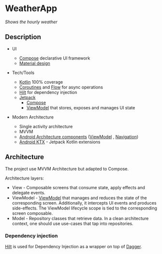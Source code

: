 # WeatherApp
*Shows the hourly weather*

## Description

* UI
    * [Compose](https://developer.android.com/jetpack/compose) declarative UI framework
    * [Material design](https://material.io/design)

* Tech/Tools
    * [Kotlin](https://kotlinlang.org/) 100% coverage
    * [Coroutines](https://kotlinlang.org/docs/reference/coroutines-overview.html)
      and [Flow](https://developer.android.com/kotlin/flow) for async operations
    * [Hilt](https://developer.android.com/training/dependency-injection/hilt-android) for
      dependency injection
    * [Jetpack](https://developer.android.com/jetpack)
        * [Compose](https://developer.android.com/jetpack/compose)
        * [ViewModel](https://developer.android.com/topic/libraries/architecture/viewmodel) that
          stores, exposes and manages UI state

* Modern Architecture
    * Single activity architecture
    * MVVM
    * [Android Architecture components](https://developer.android.com/topic/libraries/architecture) ([ViewModel](https://developer.android.com/topic/libraries/architecture/viewmodel)
      , [Navigation](https://developer.android.com/jetpack/androidx/releases/navigation))
    * [Android KTX](https://developer.android.com/kotlin/ktx) - Jetpack Kotlin extensions

## Architecture

The project use MVVM Architecture but adapted to Compose.

Architecture layers:

* View - Composable screens that consume state, apply effects and delegate events.
* ViewModel - [ViewModel](https://developer.android.com/topic/libraries/architecture/viewmodel) that
  manages and reduces the state of the corresponding screen. Additionally, it intercepts UI events
  and produces side-effects. The ViewModel lifecycle scope is tied to the corresponding screen
  composable.
* Model - Repository classes that retrieve data. In a clean architecture context, one should use
  use-cases that tap into repositories.

### Dependency injection

[Hilt](https://developer.android.com/training/dependency-injection/hilt-android) is used for
Dependency Injection as a wrapper on top of [Dagger](https://github.com/google/dagger).
